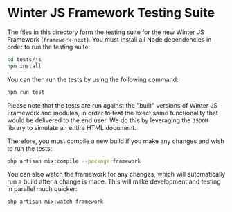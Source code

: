 # Winter JS Framework Testing Suite

The files in this directory form the testing suite for the new Winter JS Framework (`framework-next`). You must install
all Node dependencies in order to run the testing suite:

```bash
cd tests/js
npm install
```

You can then run the tests by using the following command:

```bash
npm run test
```

Please note that the tests are run against the "built" versions of Winter JS Framework and modules, in order to test
the exact same functionality that would be delivered to the end user. We do this by leveraging the `JSDOM` library to
simulate an entire HTML document.

Therefore, you must compile a new build if you make any changes and wish to run the tests:

```bash
php artisan mix:compile --package framework
```

You can also watch the framework for any changes, which will automatically run a build after a change is made. This will
make development and testing in parallel much quicker:

```bash
php artisan mix:watch framework
```
